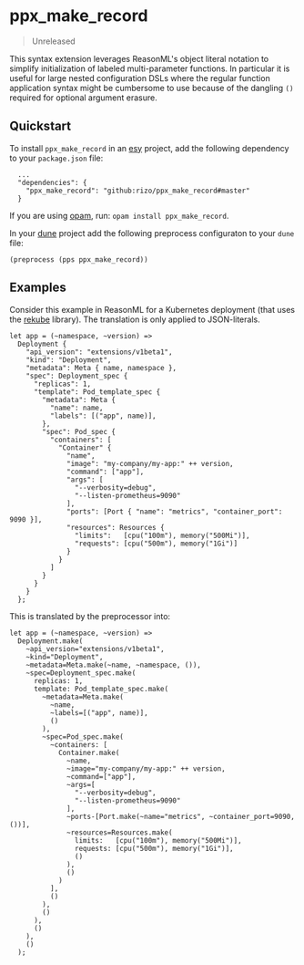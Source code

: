 # ppx_make_record

> Unreleased

This syntax extension leverages ReasonML's object literal notation to simplify
initialization of labeled multi-parameter functions. In particular it is useful
for large nested configuration DSLs where the regular function application
syntax might be cumbersome to use because of the dangling `()` required for
optional argument erasure.


## Quickstart

To install `ppx_make_record` in an [esy](https://esy.sh) project, add the following
dependency to your `package.json` file:

```
  ...
  "dependencies": {
    "ppx_make_record": "github:rizo/ppx_make_record#master"
  }
```

If you are using [opam](https://opam.ocaml.org/), run: `opam install
ppx_make_record`.

In your [dune](https://dune.build/) project add the following preprocess
configuraton to your `dune` file:

```
(preprocess (pps ppx_make_record))
```


## Examples

Consider this example in ReasonML for a Kubernetes deployment (that uses the
[rekube](https://github.com/rizo/rekube) library). The translation
is only applied to JSON-literals.

```reason
let app = (~namespace, ~version) =>
  Deployment {
    "api_version": "extensions/v1beta1",
    "kind": "Deployment",
    "metadata": Meta { name, namespace },
    "spec": Deployment_spec {
      "replicas": 1,
      "template": Pod_template_spec {
        "metadata": Meta {
          "name": name,
          "labels": [("app", name)],
        },
        "spec": Pod_spec {
          "containers": [
            "Container" {
              "name",
              "image": "my-company/my-app:" ++ version,
              "command": ["app"],
              "args": [
                "--verbosity=debug",
                "--listen-prometheus=9090"
              ],
              "ports": [Port { "name": "metrics", "container_port": 9090 }],
              "resources": Resources {
                "limits":   [cpu("100m"), memory("500Mi")],
                "requests": [cpu("500m"), memory("1Gi")]
              }
            }
          ]
        }
      }
    }
  };
```

This is translated by the preprocessor into:

```reason
let app = (~namespace, ~version) =>
  Deployment.make(
    ~api_version="extensions/v1beta1",
    ~kind="Deployment",
    ~metadata=Meta.make(~name, ~namespace, ()),
    ~spec=Deployment_spec.make(
      replicas: 1,
      template: Pod_template_spec.make(
        ~metadata=Meta.make(
          ~name,
          ~labels=[("app", name)],
          ()
        ),
        ~spec=Pod_spec.make(
          ~containers: [
            Container.make(
              ~name,
              ~image="my-company/my-app:" ++ version,
              ~command=["app"],
              ~args=[
                "--verbosity=debug",
                "--listen-prometheus=9090"
              ],
              ~ports-[Port.make(~name="metrics", ~container_port=9090, ())],
              ~resources=Resources.make(
                limits:   [cpu("100m"), memory("500Mi")],
                requests: [cpu("500m"), memory("1Gi")],
                ()
              ),
              ()
            )
          ],
          ()
        ),
        ()
      ),
      ()
    ),
    ()
  );
```
